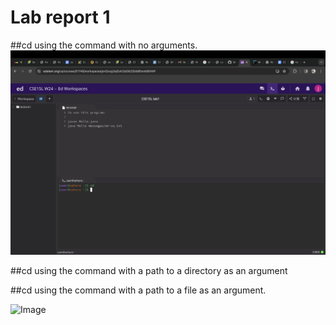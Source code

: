# Lab report 1
##cd using the command with no arguments.
![Image](1.jpg)

##cd using the command with a path to a directory as an argument

##cd using the command with a path to a file as an argument.


![Image](CDNoargument.jpg)
